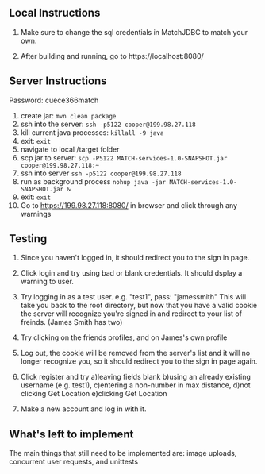 Local Instructions
-

1. Make sure to change the sql credentials in MatchJDBC to match your own.

2. After building and running, go to https://localhost:8080/

Server Instructions
-
Password: cuece366match

1. create jar: `mvn clean package`
2. ssh into the server: `ssh -p5122 cooper@199.98.27.118`
3. kill current java processes: `killall -9 java`
4. exit: `exit`
5. navigate to local /target folder
6. scp jar to server: `scp -P5122 MATCH-services-1.0-SNAPSHOT.jar cooper@199.98.27.118:~`
7. ssh into server `ssh -p5122 cooper@199.98.27.118`
8. run as background process `nohup java -jar MATCH-services-1.0-SNAPSHOT.jar &`
9. exit: `exit`
10. Go to https://199.98.27.118:8080/ in browser and click through any warnings

Testing
-

1. Since you haven't logged in, it should redirect you to the sign in page.

2. Click login and try using bad or blank credentials. It should dsplay a warning to user.

3. Try logging in as a test user. e.g. "test1", pass: "jamessmith" This will take you back to the root directory, but now that you have a valid cookie the server will recognize you're signed in and redirect to your list of freinds. (James Smith has two)

4. Try clicking on the friends profiles, and on James's own profile

5. Log out, the cookie will be removed from the server's list and it will no longer recognize you, so it should redirect you to the sign in page again.

6. Click register and try a)leaving fields blank b)using an already existing username (e.g. test1), c)entering a non-number in max distance, d)not clicking Get Location e)clicking Get Location

7. Make a new account and log in with it.

What's left to implement
-
 The main things that still need to be implemented are: image uploads, concurrent user requests, and unittests
